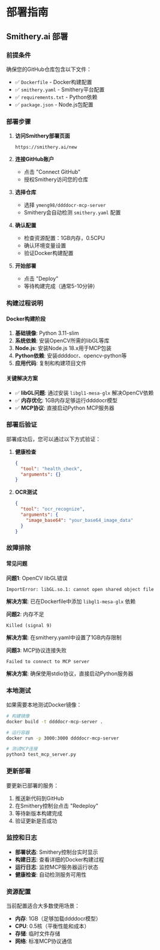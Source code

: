 # 部署指南

## Smithery.ai 部署

### 前提条件
确保您的GitHub仓库包含以下文件：
- ✅ `Dockerfile` - Docker构建配置
- ✅ `smithery.yaml` - Smithery平台配置
- ✅ `requirements.txt` - Python依赖
- ✅ `package.json` - Node.js包配置

### 部署步骤

1. **访问Smithery部署页面**
   ```
   https://smithery.ai/new
   ```

2. **连接GitHub账户**
   - 点击 "Connect GitHub"
   - 授权Smithery访问您的仓库

3. **选择仓库**
   - 选择 `ymeng98/ddddocr-mcp-server`
   - Smithery会自动检测 `smithery.yaml` 配置

4. **确认配置**
   - 检查资源配置：1GB内存，0.5CPU
   - 确认环境变量设置
   - 验证Docker构建配置

5. **开始部署**
   - 点击 "Deploy"
   - 等待构建完成（通常5-10分钟）

### 构建过程说明

#### Docker构建阶段
1. **基础镜像**: Python 3.11-slim
2. **系统依赖**: 安装OpenCV所需的libGL等库
3. **Node.js**: 安装Node.js 18.x用于MCP包装
4. **Python依赖**: 安装ddddocr、opencv-python等
5. **应用代码**: 复制和构建项目文件

#### 关键解决方案
- ✅ **libGL问题**: 通过安装 `libgl1-mesa-glx` 解决OpenCV依赖
- ✅ **内存优化**: 1GB内存足够运行ddddocr模型
- ✅ **MCP协议**: 直接启动Python MCP服务器

### 部署后验证

部署成功后，您可以通过以下方式验证：

1. **健康检查**
   ```json
   {
     "tool": "health_check",
     "arguments": {}
   }
   ```

2. **OCR测试**
   ```json
   {
     "tool": "ocr_recognize", 
     "arguments": {
       "image_base64": "your_base64_image_data"
     }
   }
   ```

### 故障排除

#### 常见问题

**问题1**: OpenCV libGL错误
```
ImportError: libGL.so.1: cannot open shared object file
```
**解决方案**: 已在Dockerfile中添加 `libgl1-mesa-glx` 依赖

**问题2**: 内存不足
```
Killed (signal 9)
```
**解决方案**: 在smithery.yaml中设置了1GB内存限制

**问题3**: MCP协议连接失败
```
Failed to connect to MCP server
```
**解决方案**: 确保使用stdio协议，直接启动Python服务器

### 本地测试

如果需要本地测试Docker镜像：

```bash
# 构建镜像
docker build -t ddddocr-mcp-server .

# 运行容器
docker run -p 3000:3000 ddddocr-mcp-server

# 测试MCP连接
python3 test_mcp_server.py
```

### 更新部署

要更新已部署的服务：

1. 推送新代码到GitHub
2. 在Smithery控制台点击 "Redeploy"
3. 等待新版本构建完成
4. 验证更新是否成功

### 监控和日志

- **部署状态**: Smithery控制台实时显示
- **构建日志**: 查看详细的Docker构建过程
- **运行日志**: 监控MCP服务器运行状态
- **健康检查**: 自动检测服务可用性

### 资源配置

当前配置适合大多数使用场景：
- **内存**: 1GB（足够加载ddddocr模型）
- **CPU**: 0.5核（平衡性能和成本）
- **存储**: 临时文件存储
- **网络**: 标准MCP协议通信 